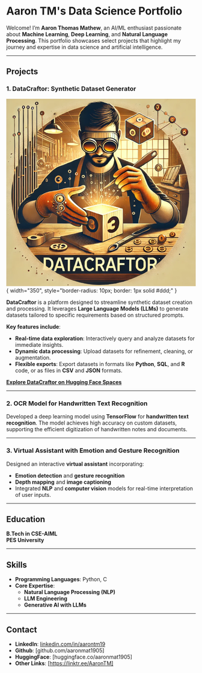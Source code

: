 # Aaron TM's Data Science Portfolio

Welcome! I’m **Aaron Thomas Mathew**, an AI/ML enthusiast passionate about **Machine Learning**, **Deep Learning**, and **Natural Language Processing**. This portfolio showcases select projects that highlight my journey and expertise in data science and artificial intelligence.

---

## Projects

### 1. **DataCraftor: Synthetic Dataset Generator**
![DataCraftor Logo](imgs/DataCraftorLogo.png){ width="350", style="border-radius: 10px; border: 1px solid #ddd;" }

**DataCraftor** is a platform designed to streamline synthetic dataset creation and processing. It leverages **Large Language Models (LLMs)** to generate datasets tailored to specific requirements based on structured prompts. 

**Key features include**:
- **Real-time data exploration**: Interactively query and analyze datasets for immediate insights.  
- **Dynamic data processing**: Upload datasets for refinement, cleaning, or augmentation.  
- **Flexible exports**: Export datasets in formats like **Python**, **SQL**, and **R** code, or as files in **CSV** and **JSON** formats.

**[Explore DataCraftor on Hugging Face Spaces](https://huggingface.co/spaces/aaronmat1905/DataCraftor)**

---

### 2. **OCR Model for Handwritten Text Recognition**
Developed a deep learning model using **TensorFlow** for **handwritten text recognition**. The model achieves high accuracy on custom datasets, supporting the efficient digitization of handwritten notes and documents.

---

### 3. **Virtual Assistant with Emotion and Gesture Recognition**
Designed an interactive **virtual assistant** incorporating:
- **Emotion detection** and **gesture recognition**  
- **Depth mapping** and **image captioning**  
- Integrated **NLP** and **computer vision** models for real-time interpretation of user inputs.  

---

## Education
**B.Tech in CSE-AIML**  
**PES University**

---

## Skills
- **Programming Languages**: Python, C  
- **Core Expertise**:  
  - **Natural Language Processing (NLP)**  
  - **LLM Engineering**  
  - **Generative AI with LLMs**

---

## Contact  
- **LinkedIn**: [linkedin.com/in/aarontm19](https://www.linkedin.com/in/aarontm19)
- **Github**: [github.com/aaronmat1905]
- **HuggingFace**: [huggingface.co/aaronmat1905]
- **Other Links**: [https://linktr.ee/AaronTM]
